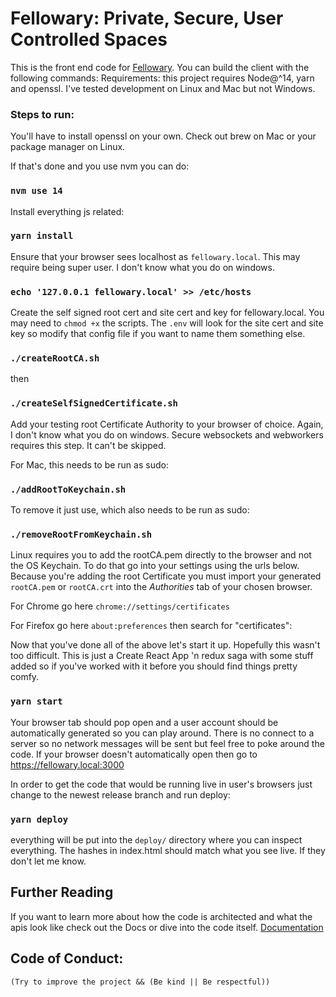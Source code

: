 # Fellowary: Private, Secure, User Controlled Spaces

This is the front end code for [Fellowary](https://fellowary.com).  You can build the client with the following commands:
Requirements: this project requires Node@^14, yarn and openssl.  I've tested development on Linux and Mac but not Windows.

### Steps to run:
You'll have to install openssl on your own.  Check out brew on Mac or your package manager on Linux.

If that's done and you use nvm you can do:

### `nvm use 14`

Install everything js related:

### `yarn install`

Ensure that your browser sees localhost as `fellowary.local`.  This may require being super user.  I don't know what you do on windows.

### `echo '127.0.0.1 fellowary.local' >> /etc/hosts`

Create the self signed root cert and site cert and key for fellowary.local.  You may need to `chmod +x` the scripts.  The `.env` will look for the site cert and site key so modify that config file if you want to name them something else.

### `./createRootCA.sh`
then
### `./createSelfSignedCertificate.sh`

Add your testing root Certificate Authority to your browser of choice.  Again, I don't know what you do on windows.  Secure websockets and webworkers requires this step. It can't be skipped.

For Mac, this needs to be run as sudo:
### `./addRootToKeychain.sh`
To remove it just use, which also needs to be run as sudo:
### `./removeRootFromKeychain.sh`

Linux requires you to add the rootCA.pem directly to the browser and not the OS Keychain.  To do that go into your settings using the urls below.  Because you're adding the root Certificate you must import your generated `rootCA.pem` or `rootCA.crt` into the *Authorities* tab of your chosen browser.  

For Chrome go here `chrome://settings/certificates`

For Firefox go here `about:preferences` then search for "certificates":

Now that you've done all of the above let's start it up.  Hopefully this wasn't too difficult. This is just a Create React App 'n redux saga with some stuff added so if you've worked with it before you should find things pretty comfy.
### `yarn start`

Your browser tab should pop open and a user account should be automatically generated so you can play around.  There is no connect to a server so no network messages will be sent but feel free to poke around the code.  If your browser doesn't automatically open then go to https://fellowary.local:3000

In order to get the code that would be running live in user's browsers just change to the newest release branch and run deploy:
### `yarn deploy`
everything will be put into the `deploy/` directory where you can inspect everything.  The hashes in index.html should match what you see live.  If they don't let me know.

## Further Reading
If you want to learn more about how the code is architected and what the apis look like check out the Docs or dive into the code itself.
[Documentation](https://fellowary.com/docs)

## Code of Conduct:
`(Try to improve the project && (Be kind || Be respectful))`
